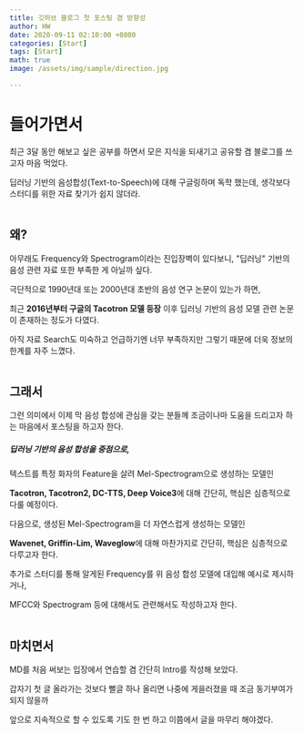 ```yaml
---
title: 깃허브 블로그 첫 포스팅 겸 방향성 
author: HW
date: 2020-09-11 02:10:00 +0800
categories: [Start]
tags: [Start]
math: true
image: /assets/img/sample/direction.jpg

---
```




# 들어가면서

최근 3달 동안 해보고 싶은 공부를 하면서 모은 지식을 되새기고 공유할 겸 블로그를 쓰고자 마음 먹었다.

딥러닝 기반의 음성합성(Text-to-Speech)에 대해 구글링하며 독학 했는데, 생각보다 스터디를 위한 자료 찾기가 쉽지 않더라.<br/><br/>





## **왜?**

아무래도 Frequency와 Spectrogram이라는 진입장벽이 있다보니, "딥러닝" 기반의 음성 관련 자료 또한 부족한 게 아닐까 싶다.

극단적으로 1990년대 또는 2000년대 초반의 음성 연구 논문이 있는가 하면, 

최근 **2016년부터 구글의 Tacotron 모델 등장** 이후 딥러닝 기반의 음성 모델 관련 논문이 존재하는 정도가 다였다.

아직 자료 Search도 미숙하고 언급하기엔 너무 부족하지만 그렇기 때문에 더욱 정보의 한계를 자주 느꼈다.<br/><br/>



## **그래서**

그런 의미에서 이제 막 음성 합성에 관심을 갖는 분들께 조금이나마 도움을 드리고자 하는 마음에서 포스팅을 하고자 한다.



##### **딥러닝 기반의 음성 합성**을 중점으로, 

텍스트를 특정 화자의 Feature을 살려 Mel-Spectrogram으로 생성하는 모델인 

**Tacotron, Tacotron2, DC-TTS, Deep Voice3**에 대해 간단히, 핵심은 심층적으로 다룰 예정이다.<br/>



다음으로, 생성된 Mel-Spectrogram을 더 자연스럽게 생성하는 모델인

**Wavenet, Griffin-Lim, Waveglow**에 대해 마찬가지로 간단히, 핵심은 심층적으로 다루고자 한다.<br/>



추가로 스터디를 통해 알게된 Frequency를 위 음성 합성 모델에 대입해 예시로 제시하거나,

MFCC와 Spectrogram 등에 대해서도 관련해서도 작성하고자 한다.<br/><br/>



## **마치면서**

MD를 처음 써보는 입장에서 연습할 겸 간단히 Intro를 작성해 보았다.



갑자기 첫 글 올라가는 것보다 뻘글 하나 올리면 나중에 게을러졌을 때 조금 동기부여가 되지 않을까

앞으로 지속적으로 할 수 있도록 기도 한 번 하고 이쯤에서 글을 마무리 해야겠다. 

